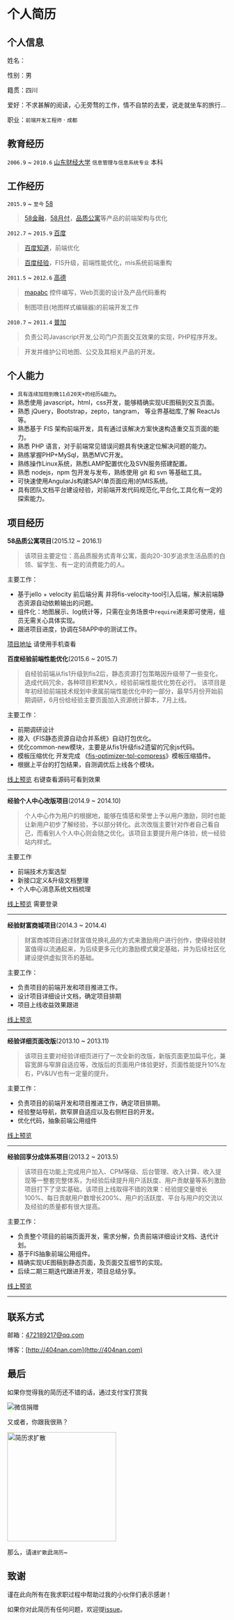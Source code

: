 # 个人简历


## 个人信息
姓名：

性别：男

籍贯：四川

爱好：不求甚解的阅读，心无旁骛的工作，情不自禁的去爱，说走就坐车的旅行...

职业：`前端开发工程师` · `成都`

## 教育经历
`2006.9` ~ `2010.6` [山东财经大学](http://www.sdufe.edu.cn/) `信息管理与信息系统专业` 本科

## 工作经历
`2015.9` ~ `至今` [58](https://www.58.com/)
> [58金融](http://jinrong.58.com/)，[58月付](http://yuefu.58.com)，[品质公寓](http://gongyu.58.com)等产品的前端架构与优化

`2012.7` ~ `2015.9` [百度](https://www.baidu.com/)

> [百度知道](http://zhidao.baidu.com/)，前端优化

> [百度经验](http://jingyan.baidu.com/)，FIS升级，前端性能优化，mis系统前端重构

`2011.5` ~ `2012.6` [高德](http://autonavi.com/)
> [mapabc](http://code.mapabc.com/class.html?ajax) 控件编写，Web页面的设计及产品代码重构

> 制图项目(地图样式编辑器)的前端开发工作

`2010.7` ~ `2011.4` [普加](http://www.pujia.com/)
> 负责公司Javascript开发,公司门户页面交互效果的实现，PHP程序开发。

> 开发并维护公司地图、公交及其相关产品的开发。

## 个人能力
* `具有连续加班到晚11点20天+的经历&能力`。
* 熟悉使用 javascript，html，css开发，能够精确实现UE图稿到交互页面。
* 熟悉 jQuery，Bootstrap，zepto，tangram， 等业界基础库,了解 ReactJs等。
* 熟悉基于 FIS 架构前端开发，具有通过该解决方案快速构造重交互页面的能力。
* 熟悉 PHP 语言，对于前端常见错误问题具有快速定位解决问题的能力。
* 熟练掌握PHP+MySql，熟悉MVC开发。
* 熟练操作Linux系统，熟悉LAMP配置优化及SVN服务搭建配置。
* 熟悉 nodejs，npm 包开发与发布，熟练使用 git 和 svn 等基础工具。
* 可快速使用AngularJs构建SAP(单页面应用)的MIS系统。
* 具有团队文档平台建设经验，对前端开发代码规范化,平台化,工具化有一定的探索能力。

## 项目经历
**58品质公寓项目**(2015.12 ~ 2016.1)
> 该项目主要定位：高品质服务式青年公寓，面向20-30岁追求生活品质的白领、留学生、有一定的消费能力的人。

主要工作：
* 基于jello + velocity 前后端分离 并将fis-velocity-tool引入后端，解决前端静态资源自动依赖输出的问题。
* 组件化：地图展示、log统计等，只需在业务场景中`require`进来即可使用，组员无需关心具体实现。
* 跟进项目进度，协调在58APP中的测试工作。

[项目地址](http://gongyu.58.com) 请使用手机查看

**百度经验前端性能优化**(2015.6 ~ 2015.7)
> 自经验前端从fis1升级到fis2后，静态资源打包策略因升级带了一些变化，造成代码冗余，各种项目积累N久，经验前端性能优化势在必行。
该项目是年初经验前端技术规划中隶属前端性能优化中的一部分，最早5月份开始前期调研，6月份给经验主要页面加入资源统计脚本，7月上线。

主要工作：
* 前期调研设计
* 接入《FIS静态资源自动合并系统》自动打包优化。
* 优化common-new模块，主要是从fis1升级fis2遗留的冗余js代码。
* 模板压缩优化 开发完成 《[fis-optimizer-tpl-compress](https://www.npmjs.com/package/fis-optimizer-tpl-compress)》模板压缩插件。
* 根据上平台的打包结果，自测调优后上线各个模块。

[线上预览](http://jingyan.baidu.com/article/6525d4b153c977ac7c2e945b.html) 右键查看源码可看到效果

---

**经验个人中心改版项目**(2014.9 ~ 2014.10)
> 个人中心作为用户的根据地，能够在情感和荣誉上予以用户激励，同时也能让新用户初步了解经验，予以部分转化。此次改版主要针对作者自己看自己，而看别人个人中心则会随之优化。该项目主要提升用户体验，统一经验站内样式。

主要工作
* 前端技术方案选型
* 新接口定义&升级文档整理
* 个人中心消息系统文档梳理

[线上预览](http://jingyan.baidu.com/user/nuc) 需要登录

---

**经验财富商城项目**(2014.3 ~ 2014.4)
> 财富商城项目通过财富值兑换礼品的方式来激励用户进行创作，使得经验财富值得以流通起来，为后续更多元化的激励模式奠定基础，并为后续社区化建设提供虚拟货币的基础。

主要工作：
* 负责项目的前端开发和项目推进工作。
* 设计项目详细设计文档，确定项目排期
* 项目上线收益效果跟进

[线上预览](http://jingyan.baidu.com/shop)

---

**经验详细页面改版**(2013.10 ~ 2013.11)
> 该项目主要对经验详细页进行了一次全新的改版，新版页面更加扁平化，兼容宽屏与窄屏自适应等，改版后的页面用户体验更好，页面性能提升10%左右，PV&UV也有一定量的提升。

主要工作：

* 负责项目的前端开发和项目推进工作，确定项目排期。
* 经验整站导航，款窄屏自适应以及右侧栏目的开发。
* 优化代码，抽象前端公用组件

[线上预览](http://jingyan.baidu.com/article/6525d4b153c977ac7c2e945b.html)

---

**经验回享分成体系项目**(2013.2 ~ 2013.5)
> 该项目在功能上完成用户加入、CPM等级、后台管理、收入计算、收入提现等一整套完整体系，为经验后续提升用户活跃度、用户贡献量等系列激励项目打下了坚实基础，该项目上线取得不错的效果：经验提交量增长100%、每日贡献用户数增长200%、用户的活跃度、平台与用户的交流以及经验的质量都有很大提高。

主要工作：

* 负责整个项目的前端页面开发，需求分解，负责前端详细设计文档、迭代计划。
* 基于FIS抽象前端公用组件。
* 精确实现UE图稿到静态页面，及页面交互细节的实现。
* 后续二期三期迭代跟进开发，项目总结分享。

[线上预览](http://jingyan.baidu.com/user/income)

---

## 联系方式
邮箱：472189217@qq.com

博客：[http://404nan.com](http://404nan.com)

## 最后
如果你觉得我的简历还不错的话，通过支付宝打赏我

<img src="https://raw.githubusercontent.com/yangjunlong/resume/master/assets/weixin.jpg" alt="微信捐赠" title="微信捐赠" />

又或者，你跟我很熟？

<img src="https://raw.githubusercontent.com/yangjunlong/resume/master/assets/zhuang13.jpg" alt="简历求扩散" title="简历求扩散~" width="250px" />

那么，请`速扩散`此`简历`~

## 致谢
谨在此向所有在我求职过程中帮助过我的小伙伴们表示感谢！

如果你对此简历有任何问题，欢迎提[issue](https://github.com/404Nan/resume/issues)。
